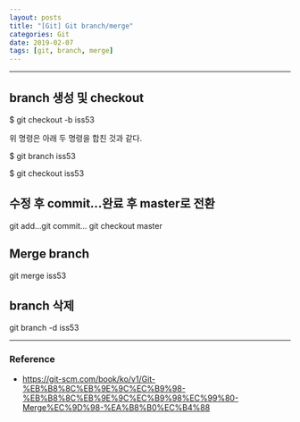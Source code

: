 ```yaml
---
layout: posts
title: "[Git] Git branch/merge"
categories: Git
date: 2019-02-07
tags: [git, branch, merge]
---
```


---

## branch 생성 및 checkout

\$ git checkout -b iss53

위 명령은 아래 두 명령을 합친 것과 같다.

\$ git branch iss53

\$ git checkout iss53

## 수정 후 commit...완료 후 master로 전환

git add...git commit...
git checkout master

## Merge branch

git merge iss53

## branch 삭제

git branch -d iss53

---

### Reference

- https://git-scm.com/book/ko/v1/Git-%EB%B8%8C%EB%9E%9C%EC%B9%98-%EB%B8%8C%EB%9E%9C%EC%B9%98%EC%99%80-Merge%EC%9D%98-%EA%B8%B0%EC%B4%88
